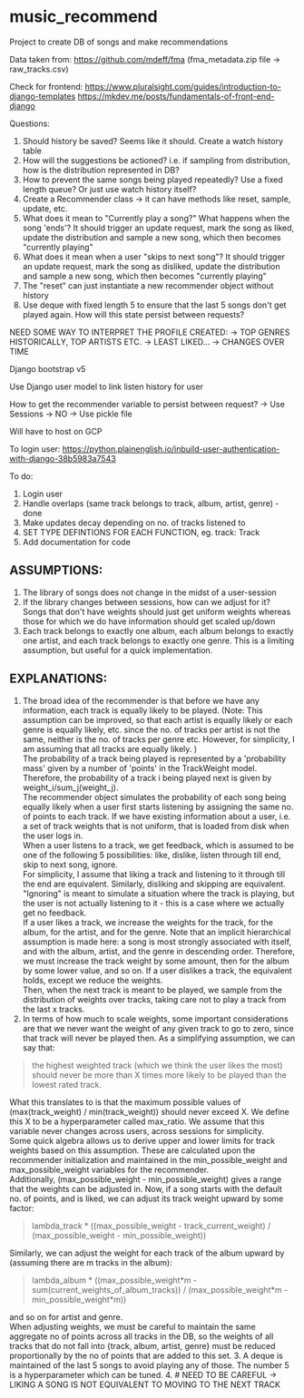 # music_recommend
Project to create DB of songs and make recommendations

Data taken from: https://github.com/mdeff/fma (fma_metadata.zip file -> raw_tracks.csv)

Check for frontend:
https://www.pluralsight.com/guides/introduction-to-django-templates
https://mkdev.me/posts/fundamentals-of-front-end-django

Questions:
1. Should history be saved? Seems like it should. Create a watch history table
2. How will the suggestions be actioned? i.e. if sampling from distribution, how is the distribution represented in DB?
3. How to prevent the same songs being played repeatedly? Use a fixed length queue? Or just use watch history itself?
4. Create a Recommender class -> it can have methods like reset, sample, update, etc.
5. What does it mean to "Currently play a song?" What happens when the song 'ends'? It should trigger an update request, mark the song as liked, update the distribution and sample a new song, which then becomes "currently playing"
6. What does it mean when a user "skips to next song"? It should trigger an update request, mark the song as disliked, update the distribution and sample a new song, which then becomes "currently playing"
7. The "reset" can just instantiate a new recommender object without history
8. Use deque with fixed length 5 to ensure that the last 5 songs don't get played again. How will this state persist between requests?

NEED SOME WAY TO INTERPRET THE PROFILE CREATED:
 -> TOP GENRES HISTORICALLY, TOP ARTISTS ETC. 
 -> LEAST LIKED...
 -> CHANGES OVER TIME

Django bootstrap v5

Use Django user model to link listen history for user

How to get the recommender variable to persist between request? -> Use Sessions -> NO -> Use pickle file

Will have to host on GCP

To login user: https://python.plainenglish.io/inbuild-user-authentication-with-django-38b5983a7543

To do:
1. Login user
2. Handle overlaps (same track belongs to track, album, artist, genre) - done
3. Make updates decay depending on no. of tracks listened to
4. SET TYPE DEFINTIONS FOR EACH FUNCTION, eg. track: Track
5. Add documentation for code


## ASSUMPTIONS:
1. The library of songs does not change in the midst of a user-session
2. If the library changes between sessions, how can we adjust for it? Songs that don't have weights should just get uniform weights whereas those for which we do have information should get scaled up/down
3. Each track belongs to exactly one album, each album belongs to exactly one artist, and each track belongs to exactly one genre. This is a limiting assumption, but useful for a quick implementation. 


## EXPLANATIONS:
1. The broad idea of the recommender is that before we have any information, each track is equally likely to be played. (Note: This assumption can be improved, so that each artist is equally likely or each genre is equally likely, etc. since the no. of tracks per artist is not the same, neither is the no. of tracks per genre etc. However, for simplicity, I am assuming that all tracks are equally likely. )<br>
The probability of a track being played is represented by a 'probability mass' given by a number of 'points' in the TrackWeight model. Therefore, the probability of a track i being played next is given by weight_i/sum_j(weight_j). <br>
The recommender object simulates the probability of each song being equally likely when a user first starts listening by assigning the same no. of points to each track. If we have existing information about a user, i.e. a set of track weights that is not uniform, that is loaded from disk when the user logs in. <br>
When a user listens to a track, we get feedback, which is assumed to be one of the following 5 possibilities: like, dislike, listen through till end, skip to next song, ignore. <br>
For simplicity, I assume that liking a track and listening to it through till the end are equivalent. Similarly, disliking and skipping are equivalent. "Ignoring" is meant to simulate a situation where the track is playing, but the user is not actually listening to it - this is a case where we actually get no feedback. <br>
If a user likes a track, we increase the weights for the track, for the album, for the artist, and for the genre. Note that an implicit hierarchical assumption is made here: a song is most strongly associated with itself, and with the album, artist, and the genre in descending order. Therefore, we must increase the track weight by some amount, then for the album by some lower value, and so on. If a user dislikes a track, the equivalent holds, except we reduce the weights. <br>
Then, when the next track is meant to be played, we sample from the distribution of weights over tracks, taking care not to play a track from the last x tracks. 
2. In terms of how much to scale weights, some important considerations are that we never want the weight of any given track to go to zero, since that track will never be played then. As a simplifying assumption, we can say that: 
> the highest weighted track (which we think the user likes the most) should never be more than X times more likely to be played than the lowest rated track. 

What this translates to is that the maximum possible values of (max(track_weight) / min(track_weight)) should never exceed X. We define this X to be a hyperparameter called max_ratio. We assume that this variable never changes across users, across sessions for simplicity. <br>
Some quick algebra allows us to derive upper and lower limits for track weights based on this assumption. These are calculated upon the recommender initialization and maintained in the min_possible_weight and max_possible_weight variables for the recommender. <br>
Additionally, (max_possible_weight - min_possible_weight) gives a range that the weights can be adjusted in. Now, if a song starts with the default no. of points, and is liked, we can adjust its track weight upward by some factor:
> lambda_track * ((max_possible_weight - track_current_weight) / (max_possible_weight - min_possible_weight))

Similarly, we can adjust the weight for each track of the album upward by (assuming there are m tracks in the album):
> lambda_album * ((max_possible_weight\*m - sum(current_weights_of_album_tracks)) / (max_possible_weight\*m - min_possible_weight*m))

and so on for artist and genre. <br>
When adjusting weights, we must be careful to maintain the same aggregate no of points across all tracks in the DB, so the weights of all tracks that do not fall into {track, album, artist, genre} must be reduced proportionally by the no of points that are added to this set. 
3. A deque is maintained of the last 5 songs to avoid playing any of those. The number 5 is a hyperparameter which can be tuned. 
4. # NEED TO BE CAREFUL -> LIKING A SONG IS NOT EQUIVALENT TO MOVING TO THE NEXT TRACK